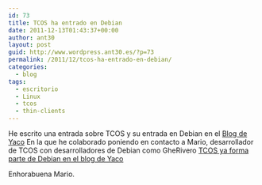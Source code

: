 ```yaml
---
id: 73
title: TCOS ha entrado en Debian
date: 2011-12-13T01:43:37+00:00
author: ant30
layout: post
guid: http://www.wordpress.ant30.es/?p=73
permalink: /2011/12/tcos-ha-entrado-en-debian/
categories:
  - blog
tags:
  - escritorio
  - Linux
  - tcos
  - thin-clients
---
```

He escrito una entrada sobre TCOS y su entrada en Debian en el [Blog de Yaco](http://www.yaco.es/blog) En la que he colaborado poniendo en contacto a Mario, desarrollador de TCOS con desarrolladores de Debian como GheRivero
[TCOS ya forma parte de Debian en el blog de Yaco](http://www.yaco.es/blog/virtualizacion/2011/12/tcos-ya-forma-parte-debian/)

Enhorabuena Mario.
